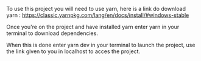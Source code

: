 To use this project you will need to use yarn, here is a link do download yarn : https://classic.yarnpkg.com/lang/en/docs/install/#windows-stable

Once you're on the project and have installed yarn enter yarn in your terminal to download dependencies.

When this is done enter yarn dev in your terminal to launch the project, use the link given to you in localhost to acces the project.
